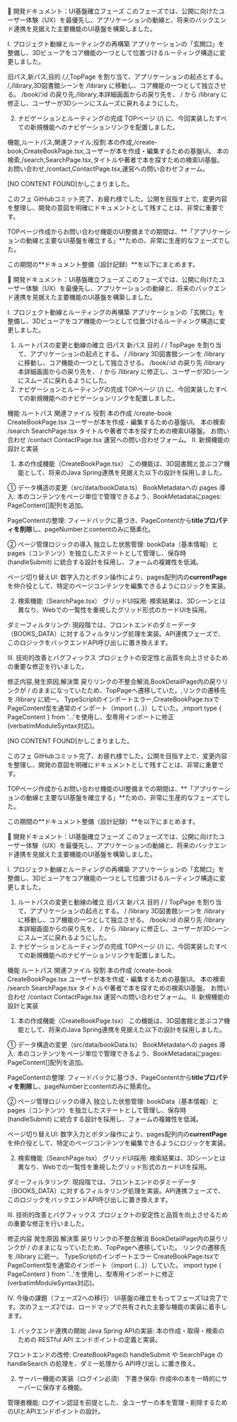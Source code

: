 📘 開発ドキュメント：UI基盤確立フェーズ
このフェーズでは、公開に向けたユーザー体験（UX）を最優先し、アプリケーションの動線と、将来のバックエンド連携を見据えた主要機能のUI基盤を構築しました。

I. プロジェクト動線とルーティングの再構築
アプリケーションの「玄関口」を整備し、3Dビューアをコア機能の一つとして位置づけるルーティング構造に変更しました。

旧パス,新パス,目的
/,/,TopPage を割り当て、アプリケーションの起点とする。
/,/library,3D図書館シーンを /library に移動し、コア機能の一つとして独立させる。
/book/:id の戻り先,/library,本詳細画面からの戻り先を、 / から /library に修正し、ユーザーが3Dシーンにスムーズに戻れるようにした。

2. ナビゲーションとルーティングの完成
TOPページ (/) に、今回実装したすべての新規機能へのナビゲーションリンクを配置しました。

機能,ルートパス,関連ファイル,役割
本の作成,/create-book,CreateBookPage.tsx,ユーザーが本を作成・編集するための基盤UI。
本の検索,/search,SearchPage.tsx,タイトルや著者で本を探すための検索UI基盤。
お問い合わせ,/contact,ContactPage.tsx,運営への問い合わせフォーム。


[NO CONTENT FOUND]かしこまりました。

このフェ GitHubコミット完了、お疲れ様でした。公開を目指す上で、変更内容を整理し、開発の意図を明確にドキュメントとして残すことは、非常に重要です。

TOPページ作成からお問い合わせ機能のUI整備までの期間は、**「アプリケーションの動線と主要なUI基盤を確立する」**ための、非常に生産的なフェーズでした。

この期間の**ドキュメント整備（設計記録）**を以下にまとめます。

📘 開発ドキュメント：UI基盤確立フェーズ
このフェーズでは、公開に向けたユーザー体験（UX）を最優先し、アプリケーションの動線と、将来のバックエンド連携を見据えた主要機能のUI基盤を構築しました。

I. プロジェクト動線とルーティングの再構築
アプリケーションの「玄関口」を整備し、3Dビューアをコア機能の一つとして位置づけるルーティング構造に変更しました。

1. ルートパスの変更と動線の確立
旧パス	新パス	目的
/	/	TopPage を割り当て、アプリケーションの起点とする。
/	/library	3D図書館シーンを /library に移動し、コア機能の一つとして独立させる。
/book/:id の戻り先	/library	本詳細画面からの戻り先を、 / から /library に修正し、ユーザーが3Dシーンにスムーズに戻れるようにした。
2. ナビゲーションとルーティングの完成
TOPページ (/) に、今回実装したすべての新規機能へのナビゲーションリンクを配置しました。

機能	ルートパス	関連ファイル	役割
本の作成	/create-book	CreateBookPage.tsx	ユーザーが本を作成・編集するための基盤UI。
本の検索	/search	SearchPage.tsx	タイトルや著者で本を探すための検索UI基盤。
お問い合わせ	/contact	ContactPage.tsx	運営への問い合わせフォーム。
II. 新規機能の設計と実装
1. 本の作成機能（CreateBookPage.tsx）
この機能は、3D図書館と並ぶコア機能として、将来のJava Spring連携を見据えた以下の設計を採用しました。

① データ構造の変更（src/data/bookData.ts）
BookMetadataへの pages 導入: 本のコンテンツをページ単位で管理できるよう、BookMetadataにpages: PageContent[]配列を追加。

PageContentの整理: フィードバックに基づき、PageContentから**titleプロパティを削除**し、pageNumberとcontentのみに簡素化。

② ページ管理ロジックの導入
独立した状態管理: bookData（基本情報）と pages（コンテンツ）を独立したステートとして管理し、保存時 (handleSubmit) に統合する設計を採用し、フォームの複雑性を低減。

ページ切り替えUI: 数字入力とボタン操作により、pages配列内の**currentPage**を仲介役として、特定のページコンテンツを編集できるようにロジックを実装。

2. 検索機能（SearchPage.tsx）
グリッドUI採用: 検索結果は、3Dシーンとは異なり、Webでの一覧性を重視したグリッド形式のカードUIを採用。

ダミーフィルタリング: 現段階では、フロントエンドのダミーデータ（BOOKS_DATA）に対するフィルタリング処理を実装。API連携フェーズで、このロジックをバックエンドAPI呼び出しに置き換えます。

III. 技術的改善とバグフィックス
プロジェクトの安定性と品質を向上させるための重要な修正を行いました。

修正内容,発生原因,解決策
戻りリンクの不整合解消,BookDetailPage内の戻りリンクが / のままになっていたため、TopPageへ遷移していた。,リンクの遷移先を /library に統一。
TypeScriptのインポートエラー,CreateBookPage.tsxでPageContent型を通常のインポート（import {...}）していた。,import type { PageContent } from '...'を使用し、型専用インポートに修正 (verbatimModuleSyntax対応)。


[NO CONTENT FOUND]かしこまりました。

このフェ GitHubコミット完了、お疲れ様でした。公開を目指す上で、変更内容を整理し、開発の意図を明確にドキュメントとして残すことは、非常に重要です。

TOPページ作成からお問い合わせ機能のUI整備までの期間は、**「アプリケーションの動線と主要なUI基盤を確立する」**ための、非常に生産的なフェーズでした。

この期間の**ドキュメント整備（設計記録）**を以下にまとめます。

📘 開発ドキュメント：UI基盤確立フェーズ
このフェーズでは、公開に向けたユーザー体験（UX）を最優先し、アプリケーションの動線と、将来のバックエンド連携を見据えた主要機能のUI基盤を構築しました。

I. プロジェクト動線とルーティングの再構築
アプリケーションの「玄関口」を整備し、3Dビューアをコア機能の一つとして位置づけるルーティング構造に変更しました。

1. ルートパスの変更と動線の確立
旧パス	新パス	目的
/	/	TopPage を割り当て、アプリケーションの起点とする。
/	/library	3D図書館シーンを /library に移動し、コア機能の一つとして独立させる。
/book/:id の戻り先	/library	本詳細画面からの戻り先を、 / から /library に修正し、ユーザーが3Dシーンにスムーズに戻れるようにした。
2. ナビゲーションとルーティングの完成
TOPページ (/) に、今回実装したすべての新規機能へのナビゲーションリンクを配置しました。

機能	ルートパス	関連ファイル	役割
本の作成	/create-book	CreateBookPage.tsx	ユーザーが本を作成・編集するための基盤UI。
本の検索	/search	SearchPage.tsx	タイトルや著者で本を探すための検索UI基盤。
お問い合わせ	/contact	ContactPage.tsx	運営への問い合わせフォーム。
II. 新規機能の設計と実装
1. 本の作成機能（CreateBookPage.tsx）
この機能は、3D図書館と並ぶコア機能として、将来のJava Spring連携を見据えた以下の設計を採用しました。

① データ構造の変更（src/data/bookData.ts）
BookMetadataへの pages 導入: 本のコンテンツをページ単位で管理できるよう、BookMetadataにpages: PageContent[]配列を追加。

PageContentの整理: フィードバックに基づき、PageContentから**titleプロパティを削除**し、pageNumberとcontentのみに簡素化。

② ページ管理ロジックの導入
独立した状態管理: bookData（基本情報）と pages（コンテンツ）を独立したステートとして管理し、保存時 (handleSubmit) に統合する設計を採用し、フォームの複雑性を低減。

ページ切り替えUI: 数字入力とボタン操作により、pages配列内の**currentPage**を仲介役として、特定のページコンテンツを編集できるようにロジックを実装。

2. 検索機能（SearchPage.tsx）
グリッドUI採用: 検索結果は、3Dシーンとは異なり、Webでの一覧性を重視したグリッド形式のカードUIを採用。

ダミーフィルタリング: 現段階では、フロントエンドのダミーデータ（BOOKS_DATA）に対するフィルタリング処理を実装。API連携フェーズで、このロジックをバックエンドAPI呼び出しに置き換えます。

III. 技術的改善とバグフィックス
プロジェクトの安定性と品質を向上させるための重要な修正を行いました。

修正内容	発生原因	解決策
戻りリンクの不整合解消	BookDetailPage内の戻りリンクが / のままになっていたため、TopPageへ遷移していた。	リンクの遷移先を /library に統一。
TypeScriptのインポートエラー	CreateBookPage.tsxでPageContent型を通常のインポート（import {...}）していた。	import type { PageContent } from '...'を使用し、型専用インポートに修正 (verbatimModuleSyntax対応)。

IV. 今後の課題（フェーズ2への移行）
UI基盤の確立をもってフェーズ1は完了です。次のフェーズ2では、ロードマップで共有された主要な機能の実装に着手します。

1. バックエンド連携の開始
Java Spring APIの実装: 本の作成・取得・検索のための RESTful API エンドポイントの定義と実装。

フロントエンドの改修: CreateBookPageの handleSubmit や SearchPage の handleSearch の処理を、ダミー処理から API呼び出し に置き換え。

2. サーバー機能の実装（ログイン必須）
下書き保存: 作成中の本を一時的にサーバーに保存する機能。

管理者機能: ログイン認証を前提とした、全ユーザーの本を管理・削除するためのUIとAPIエンドポイントの設計。